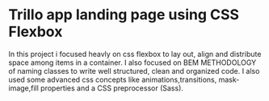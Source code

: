 # Trillo app landing page using CSS Flexbox
In this project i focused heavly on css flexbox to lay out, align and distribute space among items in a container.
I also focused on BEM METHODOLOGY of naming classes to write well structured, clean and organized code.
I also used some advanced css concepts like animations,transitions, mask-image,fill properties and a CSS preprocessor (Sass).
